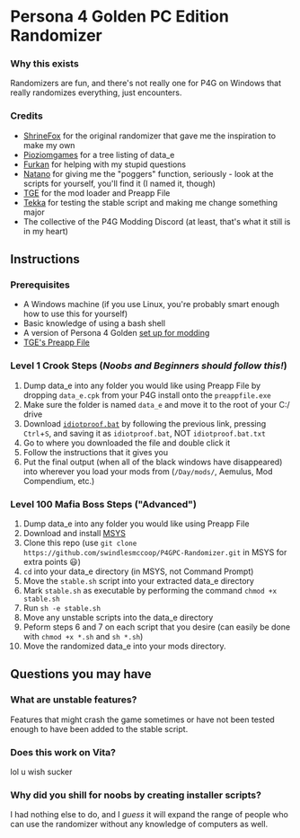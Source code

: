 # Persona 4 Golden PC Edition Randomizer

### Why this exists
Randomizers are fun, and there's not really one for P4G on Windows that really randomizes everything, just encounters.

### Credits
- [ShrineFox](https://github.com/shrinefox) for the original randomizer that gave me the inspiration to make my own
- [Pioziomgames](https://github.com/Pioziomgames) for a tree listing of data_e
- [Furkan](https://github.com/FMudanyali) for helping with my stupid questions
- [Natano](https://github.com/natano) for giving me the "poggers" function, seriously - look at the scripts for yourself, you'll find it (I named it, though)
- [TGE](https://github.com/TGEnigma) for the mod loader and Preapp File
- [Tekka](https://github.com/TekkaGB) for testing the stable script and making me change something major
- The collective of the P4G Modding Discord (at least, that's what it still is in my heart)

## Instructions

### Prerequisites
- A Windows machine (if you use Linux, you're probably smart enough how to use this for yourself)
- Basic knowledge of using a bash shell
- A version of Persona 4 Golden [set up for modding](https://gamebanana.com/tuts/13379)
- [TGE's Preapp File](https://github.com/TGEnigma/preappfile/releases/latest/)

### Level 1 Crook Steps (***Noobs and Beginners should follow this!***)
1. Dump data_e into any folder you would like using Preapp File by dropping `data_e.cpk` from your P4G install onto the `preappfile.exe`
2. Make sure the folder is named `data_e` and move it to the root of your C:/ drive
3. Download [`idiotproof.bat`](https://raw.githubusercontent.com/swindlesmccoop/P4GPC-Randomizer/main/idiotproof.bat) by following the previous link, pressing `Ctrl`+`S`, and saving it as `idiotproof.bat`, NOT `idiotproof.bat.txt`
4. Go to where you downloaded the file and double click it
5. Follow the instructions that it gives you
6. Put the final output (when all of the black windows have disappeared) into wherever you load your mods from (`/Day/mods/`, Aemulus, Mod Compendium, etc.)

### Level 100 Mafia Boss Steps ("Advanced")
1. Dump data_e into any folder you would like using Preapp File
2. Download and install [MSYS](https://msys2.org/)
3. Clone this repo (use `git clone https://github.com/swindlesmccoop/P4GPC-Randomizer.git` in MSYS for extra points 😃)
4. `cd` into your data_e directory (in MSYS, not Command Prompt)
5. Move the `stable.sh` script into your extracted data_e directory
6. Mark `stable.sh` as executable by performing the command `chmod +x stable.sh`
7. Run `sh -e stable.sh`
8. Move any unstable scripts into the data_e directory
9. Peform steps 6 and 7 on each script that you desire (can easily be done with `chmod +x *.sh` and `sh *.sh`)
10. Move the randomized data_e into your mods directory.

## Questions you may have

### What are unstable features?
Features that might crash the game sometimes or have not been tested enough to have been added to the stable script.
### Does this work on Vita?
lol u wish sucker
### Why did you shill for noobs by creating installer scripts?
I had nothing else to do, and I *guess* it will expand the range of people who can use the randomizer without any knowledge of computers as well.
